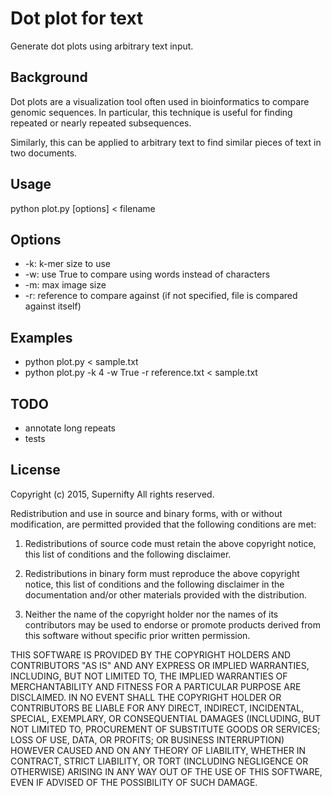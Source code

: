 
Dot plot for text
=================
Generate dot plots using arbitrary text input.

Background
----------
Dot plots are a visualization tool often used in bioinformatics to compare genomic sequences.
In particular, this technique is useful for finding repeated or nearly repeated subsequences.

Similarly, this can be applied to arbitrary text to find similar pieces of text in two documents.

Usage
-----
python plot.py [options] < filename

Options
-------
- -k: k-mer size to use
- -w: use True to compare using words instead of characters
- -m: max image size
- -r: reference to compare against (if not specified, file is compared against itself)

Examples
--------
- python plot.py < sample.txt
- python plot.py -k 4 -w True -r reference.txt < sample.txt

TODO
----
- annotate long repeats
- tests

License
-------
Copyright (c) 2015, Supernifty
All rights reserved.

Redistribution and use in source and binary forms, with or without modification, are permitted provided that the following conditions are met:

1. Redistributions of source code must retain the above copyright notice, this list of conditions and the following disclaimer.

2. Redistributions in binary form must reproduce the above copyright notice, this list of conditions and the following disclaimer in the documentation and/or other materials provided with the distribution.

3. Neither the name of the copyright holder nor the names of its contributors may be used to endorse or promote products derived from this software without specific prior written permission.

THIS SOFTWARE IS PROVIDED BY THE COPYRIGHT HOLDERS AND CONTRIBUTORS "AS IS" AND ANY EXPRESS OR IMPLIED WARRANTIES, INCLUDING, BUT NOT LIMITED TO, THE IMPLIED WARRANTIES OF MERCHANTABILITY AND FITNESS FOR A PARTICULAR PURPOSE ARE DISCLAIMED. IN NO EVENT SHALL THE COPYRIGHT HOLDER OR CONTRIBUTORS BE LIABLE FOR ANY DIRECT, INDIRECT, INCIDENTAL, SPECIAL, EXEMPLARY, OR CONSEQUENTIAL DAMAGES (INCLUDING, BUT NOT LIMITED TO, PROCUREMENT OF SUBSTITUTE GOODS OR SERVICES; LOSS OF USE, DATA, OR PROFITS; OR BUSINESS INTERRUPTION) HOWEVER CAUSED AND ON ANY THEORY OF LIABILITY, WHETHER IN CONTRACT, STRICT LIABILITY, OR TORT (INCLUDING NEGLIGENCE OR OTHERWISE) ARISING IN ANY WAY OUT OF THE USE OF THIS SOFTWARE, EVEN IF ADVISED OF THE POSSIBILITY OF SUCH DAMAGE.

